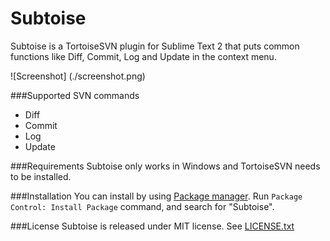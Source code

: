 Subtoise
========

Subtoise is a TortoiseSVN plugin for Sublime Text 2 that puts common functions like Diff, Commit, Log and Update in the context menu.

![Screenshot]
(./screenshot.png)

###Supported SVN commands
* Diff
* Commit
* Log
* Update

###Requirements
Subtoise only works in Windows and TortoiseSVN needs to be installed.

###Installation
You can install by using [Package manager](http://wbond.net/sublime_packages/package_control). Run `Package Control: Install Package` command, and search for "Subtoise".

###License
Subtoise is released under MIT license. See [LICENSE.txt](https://github.com/sheshbabu/Subtoise/blob/master/LICENSE.txt)